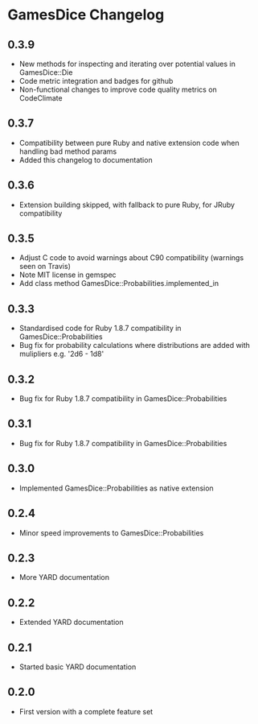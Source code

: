 # GamesDice Changelog

## 0.3.9

 * New methods for inspecting and iterating over potential values in GamesDice::Die
 * Code metric integration and badges for github
 * Non-functional changes to improve code quality metrics on CodeClimate

## 0.3.7

 * Compatibility between pure Ruby and native extension code when handling bad method params
 * Added this changelog to documentation

## 0.3.6

 * Extension building skipped, with fallback to pure Ruby, for JRuby compatibility

## 0.3.5

 * Adjust C code to avoid warnings about C90 compatibility (warnings seen on Travis)
 * Note MIT license in gemspec
 * Add class method GamesDice::Probabilities.implemented_in

## 0.3.3

 * Standardised code for Ruby 1.8.7 compatibility in GamesDice::Probabilities
 * Bug fix for probability calculations where distributions are added with mulipliers e.g. '2d6 - 1d8'

## 0.3.2

 * Bug fix for Ruby 1.8.7 compatibility in GamesDice::Probabilities

## 0.3.1

 * Bug fix for Ruby 1.8.7 compatibility in GamesDice::Probabilities

## 0.3.0

 * Implemented GamesDice::Probabilities as native extension

## 0.2.4

 * Minor speed improvements to GamesDice::Probabilities

## 0.2.3

 * More YARD documentation

## 0.2.2

 * Extended YARD documentation

## 0.2.1

 * Started basic YARD documentation

## 0.2.0

 * First version with a complete feature set
